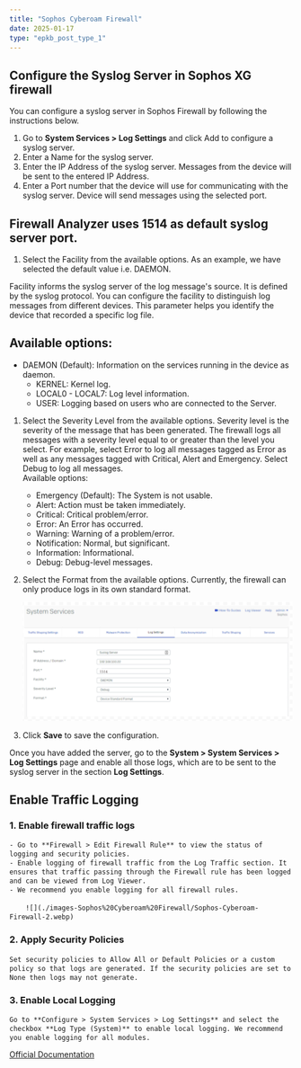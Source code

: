 ```yaml
---
title: "Sophos Cyberoam Firewall"
date: 2025-01-17
type: "epkb_post_type_1"
---
```


## **Configure the Syslog Server in Sophos XG firewall**

You can configure a syslog server in Sophos Firewall by following the instructions below.

1. Go to **System Services > Log Settings** and click Add to configure a syslog server.
2. Enter a Name for the syslog server.
3. Enter the IP Address of the syslog server. Messages from the device will be sent to the entered IP Address.
4. Enter a Port number that the device will use for communicating with the syslog server. Device will send messages using the selected port.

## **Firewall Analyzer uses 1514 as default syslog server port.**

1. Select the Facility from the available options. As an example, we have selected the default value i.e. DAEMON.

Facility informs the syslog server of the log message's source. It is defined by the syslog protocol. You can configure the facility to distinguish log messages from different devices. This parameter helps you identify the device that recorded a specific log file.

## **Available options:**

- DAEMON (Default): Information on the services running in the device as daemon.
    - KERNEL: Kernel log.
    - LOCAL0 - LOCAL7: Log level information.
    - USER: Logging based on users who are connected to the Server.

1. Select the Severity Level from the available options. Severity level is the severity of the message that has been generated. The firewall logs all messages with a severity level equal to or greater than the level you select. For example, select Error to log all messages tagged as Error as well as any messages tagged with Critical, Alert and Emergency. Select Debug to log all messages.  
    Available options:
    - Emergency (Default): The System is not usable.
    - Alert: Action must be taken immediately.
    - Critical: Critical problem/error.
    - Error: An Error has occurred.
    - Warning: Warning of a problem/error.
    - Notification: Normal, but significant.
    - Information: Informational.
    - Debug: Debug-level messages.  
          
        
2. Select the Format from the available options. Currently, the firewall can only produce logs in its own standard format.
    
      
    ![](./images-Sophos%20Cyberoam%20Firewall/Sophos-Cyberoam-Firewall-1.webp)
    
3. Click **Save** to save the configuration.

Once you have added the server, go to the **System > System Services > Log Settings** page and enable all those logs, which are to be sent to the syslog server in the section **Log Settings**.

## **Enable Traffic Logging**

### 1. **Enable firewall traffic logs**
    - Go to **Firewall > Edit Firewall Rule** to view the status of logging and security policies.
    - Enable logging of firewall traffic from the Log Traffic section. It ensures that traffic passing through the Firewall rule has been logged and can be viewed from Log Viewer.
    - We recommend you enable logging for all firewall rules.
        
        ![](./images-Sophos%20Cyberoam%20Firewall/Sophos-Cyberoam-Firewall-2.webp)
        
### 2. **Apply Security Policies**  
    Set security policies to Allow All or Default Policies or a custom policy so that logs are generated. If the security policies are set to None then logs may not generate.
### 3. **Enable Local Logging**  
    Go to **Configure > System Services > Log Settings** and select the checkbox **Log Type (System)** to enable local logging. We recommend you enable logging for all modules.

[Official Documentation](https://support.sophos.com/support/s/article/KB-000035777?language=en_US#Check%20Status%20of%20Logging%20and%20Security%20Policies)
